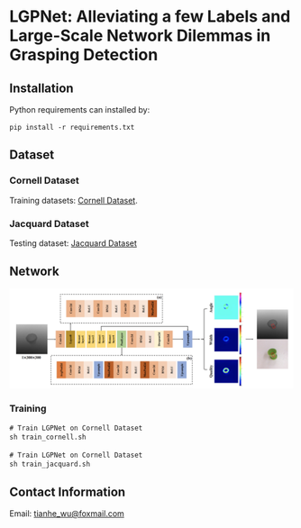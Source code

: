 # LGPNet: Alleviating a few Labels and Large-Scale Network Dilemmas in Grasping Detection

## Installation
Python requirements can installed by:
```shell
pip install -r requirements.txt
```

## Dataset
### Cornell Dataset
Training datasets: [Cornell Dataset](https://www.kaggle.com/oneoneliu/cornell-grasp). 
### Jacquard Dataset
Testing dataset: [Jacquard Dataset](https://jacquard.liris.cnrs.fr/)

## Network
![result](./images/LGPNet.png)

### Training

```shell
# Train LGPNet on Cornell Dataset
sh train_cornell.sh

# Train LGPNet on Cornell Dataset
sh train_jacquard.sh
```

## Contact Information

Email: tianhe_wu@foxmail.com




